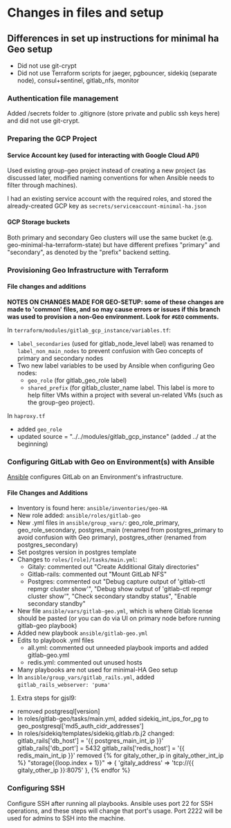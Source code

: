 # Changes in files and setup

## Differences in set up instructions for minimal ha Geo setup

* Did not use git-crypt
* Did not use Terraform scripts for jaeger, pgbouncer, sidekiq (separate node), consul+sentinel, gitlab_nfs, monitor

### Authentication file management
Added /secrets folder to .gitignore (store private and public ssh keys here) and did not use git-crypt.  

### Preparing the GCP Project

#### Service Account key (used for interacting with Google Cloud API)

Used existing group-geo project instead of creating a new project (as discussed later, modified naming conventions for when Ansible needs to filter through machines). 

I had an existing service account with the required roles, and stored the already-created GCP key as `secrets/serviceaccount-minimal-ha.json`

#### GCP Storage buckets

Both primary and secondary Geo clusters will use the same bucket (e.g. geo-minimal-ha-terraform-state) but have different prefixes "primary" and "secondary", as denoted by the "prefix" backend setting.

### Provisioning Geo Infrastructure with Terraform

#### File changes and additions

**NOTES ON CHANGES MADE FOR GEO-SETUP: some of these changes are made to 'common' files, and so may cause errors or issues if this branch was used to provision a non-Geo environment. Look for `#GEO` comments.**

In `terraform/modules/gitlab_gcp_instance/variables.tf`:
* `label_secondaries` (used for gitlab_node_level label) was renamed to `label_non_main_nodes` to prevent confusion with Geo concepts of primary and secondary nodes
* Two new label variables to be used by Ansible when configuring Geo nodes:
  * `geo_role` (for gitlab_geo_role label)
  * `shared_prefix` (for gitlab_cluster_name label.  This label is more to help filter VMs within a project with several un-related VMs (such as the group-geo project).

In `haproxy.tf`
* added `geo_role`
* updated source = "../../modules/gitlab_gcp_instance" (added ../ at the beginning)
### Configuring GitLab with Geo on Environment(s) with Ansible

[Ansible](https://docs.ansible.com/ansible/latest/index.html) configures GitLab on an Environment's infrastructure. 

#### File Changes and Additions
* Inventory is found here: `ansible/inventories/geo-HA`
* New role added: `ansible/roles/gitlab-geo`
* New .yml files in `ansible/group_vars/`: geo_role_primary, geo_role_secondary, postgres_main (renamed from postgres_primary to avoid confusion with Geo primary), postgres_other (renamed from postgres_secondary)
* Set postgres version in postgres template
* Changes to `roles/[role]/tasks/main.yml`:
  * Gitaly: commented out "Create Additional Gitaly directories"
  * Gitlab-rails: commented out "Mount GitLab NFS"
  * Postgres: commented out "Debug capture output of 'gitlab-ctl repmgr cluster show'", "Debug show output of 'gitlab-ctl repmgr cluster show'", "Check secondary standby status", "Enable secondary standby"
* New file `ansible/vars/gitlab-geo.yml`, which is where Gitlab license should be pasted (or you can do via UI on primary node before running gitlab-geo playbook)
* Added new playbook `ansible/gitlab-geo.yml`
* Edits to playbook .yml files 
  * all.yml: commented out unneeded playbook imports and added gitlab-geo.yml
  * redis.yml: commented out unused hosts
* Many playbooks are not used for minimal-HA Geo setup
* In `ansible/group_vars/gitlab_rails.yml`, added `gitlab_rails_webserver: 'puma'`

1. Extra steps for gjsl9:
* removed postgresql[version]
* In roles/gitlab-geo/tasks/main.yml, added sidekiq_int_ips_for_pg to geo_postgresql['md5_auth_cidr_addresses']
* In roles/sidekiq/templates/sidekiq.gitlab.rb.j2 changed:
gitlab_rails['db_host'] = '{{ postgres_main_int_ip }}'
gitlab_rails['db_port'] = 5432
gitlab_rails['redis_host'] = '{{ redis_main_int_ip }}'
removed {% for gitaly_other_ip in gitaly_other_int_ip %}
  "storage{{loop.index + 1}}" => { 'gitaly_address' => 'tcp://{{ gitaly_other_ip }}:8075' },
{% endfor %}

### Configuring SSH

Configure SSH after running all playbooks.  Ansible uses port 22 for SSH operations, and these steps will change that port's usage.  Port 2222 will be used for admins to SSH into the machine.
